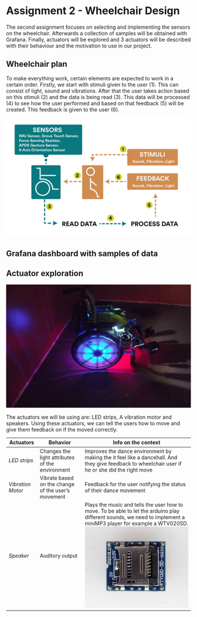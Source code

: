 # Assignment 2 - Wheelchair Design

The second assignment focuses on selecting and implementing the sensors on the wheelchair. Afterwards a collection of samples will be obtained with Grafana. Finally, actuators will be explored and 3 actuators will be described with their behaviour and the motivation to use in our project.

## Wheelchair plan
To make everything work, certain elements are expected to work in a certain order. Firstly, we start with stimuli given to the user (1). This can consist of light, sound and vibrations. After that the user takes action based on this stimuli (2) and the data is being read (3). This data will be processed (4) to see how the user performed and based on that feedback (5) will be created. This feedback is given to the user (6).

![Wheelchair Plan](images/wheelchair_plan.jpg)


## Grafana dashboard with samples of data



## Actuator exploration
![led_wheelchair](led_wheelchair.jpg)

The  actuators we will be using are: LED strips, A vibration motor and speakers. Using these actuators, we can tell the users how to move and give them feedback on if the moved correctly.

Actuators | Behavior | Info on the context
--- | --- | ---
*LED strips* | Changes the light attributes of the environment | Improves the dance environment by making the it feel like a dancehall. And they give feedback to wheelchair user if he or she did the right move
*Vibration Motor* | Vibrate based on the change of the user’s movement | Feedback for the user notifying the status of their dance movement
*Speaker* | Auditory output | Plays the music and tells the user how to move. To be able to let the arduino play different sounds, we need to implement a miniMP3 player for example a WTV020SD. ![miniMP3](miniMP3.jpg)

